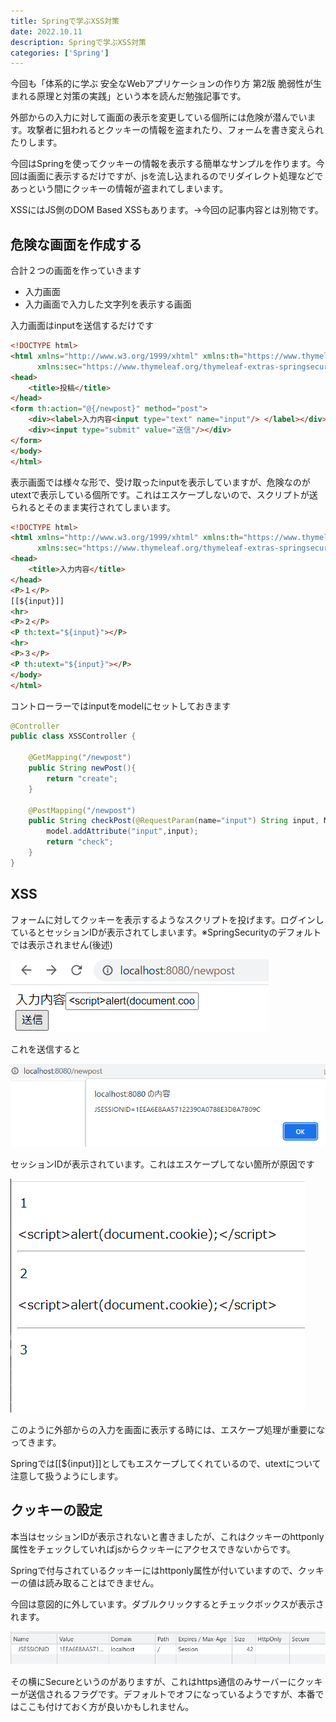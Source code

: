 ```yaml
---
title: Springで学ぶXSS対策
date: 2022.10.11
description: Springで学ぶXSS対策
categories: ['Spring']
---
```


今回も「体系的に学ぶ 安全なWebアプリケーションの作り方 第2版 脆弱性が生まれる原理と対策の実践」という本を読んだ勉強記事です。

外部からの入力に対して画面の表示を変更している個所には危険が潜んでいます。攻撃者に狙われるとクッキーの情報を盗まれたり、フォームを書き変えられたりします。

今回はSpringを使ってクッキーの情報を表示する簡単なサンプルを作ります。今回は画面に表示するだけですが、jsを流し込まれるのでリダイレクト処理などであっという間にクッキーの情報が盗まれてしまいます。

XSSにはJS側のDOM Based XSSもあります。→今回の記事内容とは別物です。

## 危険な画面を作成する


合計２つの画面を作っていきます
* 入力画面
* 入力画面で入力した文字列を表示する画面

入力画面はinputを送信するだけです

```HTML
<!DOCTYPE html>
<html xmlns="http://www.w3.org/1999/xhtml" xmlns:th="https://www.thymeleaf.org"
      xmlns:sec="https://www.thymeleaf.org/thymeleaf-extras-springsecurity5">
<head>
    <title>投稿</title>
</head>
<form th:action="@{/newpost}" method="post">
    <div><label>入力内容<input type="text" name="input"/> </label></div>
    <div><input type="submit" value="送信"/></div>
</form>
</body>
</html>
```


表示画面では様々な形で、受け取ったinputを表示していますが、危険なのがutextで表示している個所です。これはエスケープしないので、スクリプトが送られるとそのまま実行されてしまいます。

```HTML
<!DOCTYPE html>
<html xmlns="http://www.w3.org/1999/xhtml" xmlns:th="https://www.thymeleaf.org"
      xmlns:sec="https://www.thymeleaf.org/thymeleaf-extras-springsecurity5">
<head>
    <title>入力内容</title>
</head>
<P>１</P>
[[${input}]]
<hr>
<P>２</P>
<P th:text="${input}"></P>
<hr>
<P>３</P>
<P th:utext="${input}"></P>
</body>
</html>
```


コントローラーではinputをmodelにセットしておきます

```java
@Controller
public class XSSController {

    @GetMapping("/newpost")
    public String newPost(){
        return "create";
    }

    @PostMapping("/newpost")
    public String checkPost(@RequestParam(name="input") String input, Model model){
        model.addAttribute("input",input);
        return "check";
    }
}
```


## XSS


フォームに対してクッキーを表示するようなスクリプトを投げます。ログインしているとセッションIDが表示されてしまいます。※SpringSecurityのデフォルトでは表示されません(後述)

![画像](/3913/1.png)


これを送信すると

![画像](/3913/2.png)


セッションIDが表示されています。これはエスケープしてない箇所が原因です

![画像](/3913/3.png)


このように外部からの入力を画面に表示する時には、エスケープ処理が重要になってきます。

Springでは[[${input}]]としてもエスケープしてくれているので、utextについて注意して扱うようにします。

## クッキーの設定


本当はセッションIDが表示されないと書きましたが、これはクッキーのhttponly属性をチェックしていればjsからクッキーにアクセスできないからです。

Springで付与されているクッキーにはhttponly属性が付いていますので、クッキーの値は読み取ることはできません。

今回は意図的に外しています。ダブルクリックするとチェックボックスが表示されます。

![画像](/3913/4.png)


その横にSecureというのがありますが、これはhttps通信のみサーバーにクッキーが送信されるフラグです。デフォルトでオフになっているようですが、本番ではここも付けておく方が良いかもしれません。
